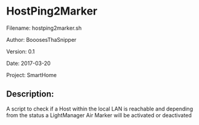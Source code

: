 # HostPing2Marker
Filename:	hostping2marker.sh

Author:		BooosesThaSnipper 

Version:	0.1 

Date:		2017-03-20 

Project:	SmartHome 


## Description:	
A script to check if a Host within the local LAN is reachable and depending
from the status a LightManager Air Marker will be activated or deactivated
